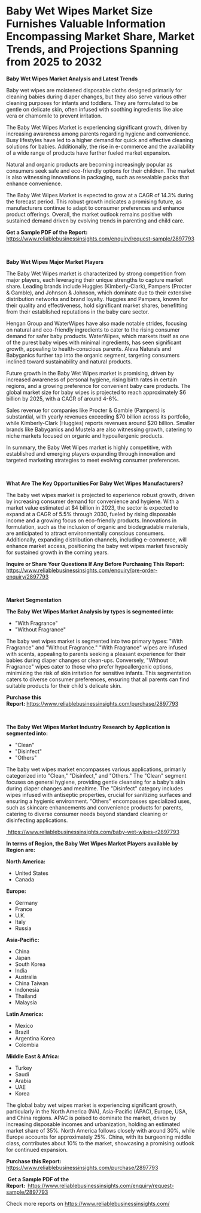 <p><h1>Baby Wet Wipes Market Size Furnishes Valuable Information Encompassing Market Share, Market Trends, and Projections Spanning from 2025 to 2032</h1></p><p><strong>Baby Wet Wipes Market Analysis and Latest Trends</strong></p>
<p><p>Baby wet wipes are moistened disposable cloths designed primarily for cleaning babies during diaper changes, but they also serve various other cleaning purposes for infants and toddlers. They are formulated to be gentle on delicate skin, often infused with soothing ingredients like aloe vera or chamomile to prevent irritation.</p><p>The Baby Wet Wipes Market is experiencing significant growth, driven by increasing awareness among parents regarding hygiene and convenience. Busy lifestyles have led to a higher demand for quick and effective cleaning solutions for babies. Additionally, the rise in e-commerce and the availability of a wide range of products have further fueled market expansion. </p><p>Natural and organic products are becoming increasingly popular as consumers seek safe and eco-friendly options for their children. The market is also witnessing innovations in packaging, such as resealable packs that enhance convenience. </p><p>The Baby Wet Wipes Market is expected to grow at a CAGR of 14.3% during the forecast period. This robust growth indicates a promising future, as manufacturers continue to adapt to consumer preferences and enhance product offerings. Overall, the market outlook remains positive with sustained demand driven by evolving trends in parenting and child care.</p></p>
<p><strong>Get a Sample PDF of the Report:&nbsp;</strong> <a href="https://www.reliablebusinessinsights.com/enquiry/request-sample/2897793?utm_campaign=3170&utm_medium=2&utm_source=Github&utm_content=ia&utm_term=15032025&utm_id=baby-wet-wipes">https://www.reliablebusinessinsights.com/enquiry/request-sample/2897793</a></p>
<p>&nbsp;</p>
<p><strong>Baby Wet Wipes Major Market Players</strong></p>
<p><p>The Baby Wet Wipes market is characterized by strong competition from major players, each leveraging their unique strengths to capture market share. Leading brands include Huggies (Kimberly-Clark), Pampers (Procter & Gamble), and Johnson & Johnson, which dominate due to their extensive distribution networks and brand loyalty. Huggies and Pampers, known for their quality and effectiveness, hold significant market shares, benefitting from their established reputations in the baby care sector.</p><p>Hengan Group and WaterWipes have also made notable strides, focusing on natural and eco-friendly ingredients to cater to the rising consumer demand for safer baby products. WaterWipes, which markets itself as one of the purest baby wipes with minimal ingredients, has seen significant growth, appealing to health-conscious parents. Aleva Naturals and Babyganics further tap into the organic segment, targeting consumers inclined toward sustainability and natural products.</p><p>Future growth in the Baby Wet Wipes market is promising, driven by increased awareness of personal hygiene, rising birth rates in certain regions, and a growing preference for convenient baby care products. The global market size for baby wipes is projected to reach approximately $6 billion by 2025, with a CAGR of around 4-6%.</p><p>Sales revenue for companies like Procter & Gamble (Pampers) is substantial, with yearly revenues exceeding $70 billion across its portfolio, while Kimberly-Clark (Huggies) reports revenues around $20 billion. Smaller brands like Babyganics and Mustela are also witnessing growth, catering to niche markets focused on organic and hypoallergenic products.</p><p>In summary, the Baby Wet Wipes market is highly competitive, with established and emerging players expanding through innovation and targeted marketing strategies to meet evolving consumer preferences.</p></p>
<p>&nbsp;</p>
<p><strong>What Are The Key Opportunities For Baby Wet Wipes Manufacturers?</strong></p>
<p><p>The baby wet wipes market is projected to experience robust growth, driven by increasing consumer demand for convenience and hygiene. With a market value estimated at $4 billion in 2023, the sector is expected to expand at a CAGR of 5.5% through 2030, fueled by rising disposable income and a growing focus on eco-friendly products. Innovations in formulation, such as the inclusion of organic and biodegradable materials, are anticipated to attract environmentally conscious consumers. Additionally, expanding distribution channels, including e-commerce, will enhance market access, positioning the baby wet wipes market favorably for sustained growth in the coming years.</p></p>
<p><strong>Inquire or Share Your Questions If Any Before Purchasing This Report:</strong> <a href="https://www.reliablebusinessinsights.com/enquiry/pre-order-enquiry/2897793?utm_campaign=3170&utm_medium=2&utm_source=Github&utm_content=ia&utm_term=15032025&utm_id=baby-wet-wipes">https://www.reliablebusinessinsights.com/enquiry/pre-order-enquiry/2897793</a></p>
<p>&nbsp;</p>
<p><strong>Market Segmentation</strong></p>
<p><strong>The Baby Wet Wipes Market Analysis by types is segmented into:</strong></p>
<p><ul><li>"With Fragrance"</li><li>"Without Fragrance"</li></ul></p>
<p><p>The baby wet wipes market is segmented into two primary types: "With Fragrance" and "Without Fragrance." "With Fragrance" wipes are infused with scents, appealing to parents seeking a pleasant experience for their babies during diaper changes or clean-ups. Conversely, "Without Fragrance" wipes cater to those who prefer hypoallergenic options, minimizing the risk of skin irritation for sensitive infants. This segmentation caters to diverse consumer preferences, ensuring that all parents can find suitable products for their child's delicate skin.</p></p>
<p><strong>Purchase this Report:&nbsp;</strong><a href="https://www.reliablebusinessinsights.com/purchase/2897793?utm_campaign=3170&utm_medium=2&utm_source=Github&utm_content=ia&utm_term=15032025&utm_id=baby-wet-wipes">https://www.reliablebusinessinsights.com/purchase/2897793</a></p>
<p>&nbsp;</p>
<p><strong>The Baby Wet Wipes Market Industry Research by Application is segmented into:</strong></p>
<p><ul><li>"Clean"</li><li>"Disinfect"</li><li>"Others"</li></ul></p>
<p><p>The baby wet wipes market encompasses various applications, primarily categorized into "Clean," "Disinfect," and "Others." The "Clean" segment focuses on general hygiene, providing gentle cleansing for a baby's skin during diaper changes and mealtime. The "Disinfect" category includes wipes infused with antiseptic properties, crucial for sanitizing surfaces and ensuring a hygienic environment. "Others" encompasses specialized uses, such as skincare enhancements and convenience products for parents, catering to diverse consumer needs beyond standard cleaning or disinfecting applications.</p></p>
<p><a href="https://www.reliablebusinessinsights.com/baby-wet-wipes-r2897793?utm_campaign=3170&utm_medium=2&utm_source=Github&utm_content=ia&utm_term=15032025&utm_id=baby-wet-wipes">&nbsp;https://www.reliablebusinessinsights.com/baby-wet-wipes-r2897793</a></p>
<p><strong>In terms of Region, the Baby Wet Wipes Market Players available by Region are:</strong></p>
<p>
    <p> <strong> North America: </strong>
        <ul>
            <li>United States</li>
            <li>Canada</li>
        </ul>
        </p> 
    <p> <strong> Europe: </strong>
        <ul>
            <li>Germany</li>
            <li>France</li>
            <li>U.K.</li>
            <li>Italy</li>
            <li>Russia</li>
        </ul>
        </p> 
    <p> <strong> Asia-Pacific: </strong>
        <ul>
            <li>China</li>
            <li>Japan</li>
            <li>South Korea</li>
            <li>India</li>
            <li>Australia</li>
            <li>China Taiwan</li>
            <li>Indonesia</li>
            <li>Thailand</li>
            <li>Malaysia</li>
        </ul>
        </p> 
    <p> <strong> Latin America: </strong>
        <ul>
            <li>Mexico</li>
            <li>Brazil</li>
            <li>Argentina Korea</li>
            <li>Colombia</li>
        </ul>
        </p> 
    <p> <strong> Middle East & Africa: </strong>
        <ul>
            <li>Turkey</li>
            <li>Saudi</li>
            <li>Arabia</li>
            <li>UAE</li>
            <li>Korea</li>
        </ul>
    </p>
    </p>
<p><p>The global baby wet wipes market is experiencing significant growth, particularly in the North America (NA), Asia-Pacific (APAC), Europe, USA, and China regions. APAC is poised to dominate the market, driven by increasing disposable incomes and urbanization, holding an estimated market share of 35%. North America follows closely with around 30%, while Europe accounts for approximately 25%. China, with its burgeoning middle class, contributes about 10% to the market, showcasing a promising outlook for continued expansion.</p></p>
<p><strong>Purchase this Report: </strong><a href="https://www.reliablebusinessinsights.com/purchase/2897793?utm_campaign=3170&utm_medium=2&utm_source=Github&utm_content=ia&utm_term=15032025&utm_id=baby-wet-wipes">https://www.reliablebusinessinsights.com/purchase/2897793</a></p>
<p>&nbsp;<strong>Get a Sample PDF of the Report:&nbsp;&nbsp;</strong><a href="https://www.reliablebusinessinsights.com/enquiry/request-sample/2897793?utm_campaign=3170&utm_medium=2&utm_source=Github&utm_content=ia&utm_term=15032025&utm_id=baby-wet-wipes">https://www.reliablebusinessinsights.com/enquiry/request-sample/2897793</a></p>
<p><strong></strong></p>
<p>Check more reports on <a href="https://www.reliablebusinessinsights.com/?utm_campaign=3170&utm_medium=2&utm_source=Github&utm_content=ia&utm_term=15032025&utm_id=baby-wet-wipes">https://www.reliablebusinessinsights.com/</a></p>